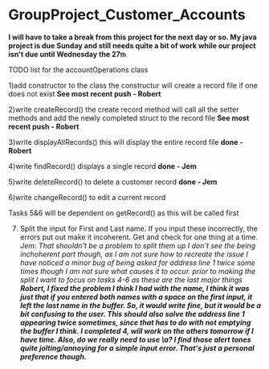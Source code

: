 # GroupProject_Customer_Accounts

<strong>I will have to take a break from this project for the next day or so. My java project is due Sunday and still needs quite a bit of work while our project isn't due until Wednesday the 27<small>th</small> </strong>

TODO list for the accountOperations class

1)add constructor to the class
the constructur will create a record file if one does not exist
<strong>See most recent push - Robert</strong>

2)write createRecord() 
the create record method will call all the setter methods and add the newly completed
struct to the record file
<strong>See most recent push - Robert</strong>

3)write displayAllRecords() 
this will display the entire record file <strong>done -Robert</strong>

4)write findRecord()
displays a single record <strong>done - Jem</strong>

5)write deleteRecord()
to delete a customer record <strong>done - Jem</strong>

6)write  changeRecord()
to edit a current record

Tasks 5&6 will be dependent on getRecord() as this will be called first 

7) Split the input for First and Last name.  If you input these incorrectly, the errors put out make it incoherent.  Get and check for one thing at a time.
<em>Jem: That shouldn't be a problem to split them up I don't see the being inchoherent part though, as I am not sure how to recreate the issue I have noticed a minor bug of being asked for address line 1 twice some times though I am not sure what causes it to occur. prior to making the split I want to focus on tasks 4-6 as these are the last major things</em>
<em><strong>Robert, I fixed the problem I think I had with the name, I think it was just that if you entered both names with a space on the first input, it left the last name in the buffer.  So, it would write fine, but it would be a bit confusing to the user.  This should also solve the address line 1 appearing twice sometimes, since that has to do with not emptying the buffer I think.  I completed 4, will work on the others tomorrow if I have time.
Also, do we really need to use \a?  I find those alert tones quite jolting/annoying for a simple input error.  That's just a personal preference though.</strong></em>

